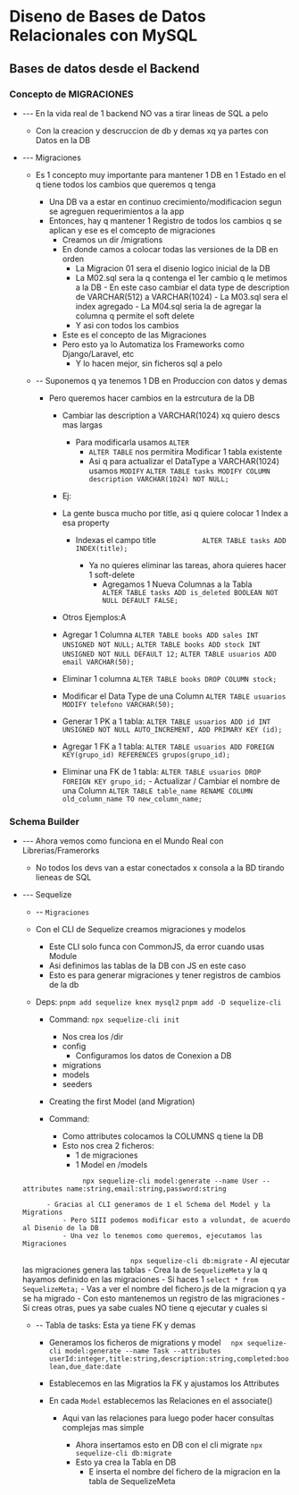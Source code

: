 # Diseno de Bases de Datos Relacionales con MySQL


## Bases de datos desde el Backend

### Concepto de MIGRACIONES
- --- En la vida real de 1 backend NO vas a tirar lineas de SQL a pelo
  - Con la creacion y descruccion de db y demas xq ya partes con Datos en la DB




- --- Migraciones
  - Es 1 concepto muy importante para mantener 1 DB en 1 Estado en el q tiene todos los cambios que queremos q tenga
	- Una DB va a estar en continuo crecimiento/modificacion segun se agreguen requerimientos a la app
  	- Entonces, hay q mantener 1 Registro de todos los cambios q se aplican y ese es el comcepto de migraciones
    	- Creamos un dir    /migrations
      	- En donde camos a colocar todas las versiones de la DB en orden
        	- La Migracion 01 sera el disenio logico inicial de la DB
        	- La M02.sql sera la q contenga el 1er cambio q le metimos a la DB
						- En este caso cambiar el data type de description de VARCHAR(512) a VARCHAR(1024)
					- La M03.sql sera el index agregado
					- La M04.sql seria la de agregar la columna q permite el soft delete
        	- Y asi con todos los cambios
		- Este es el concepto de las Migraciones
  		- Pero esto ya lo Automatiza los Frameworks como Django/Laravel, etc
    		- Y lo hacen mejor, sin ficheros sql a pelo


  - -- Suponemos q ya tenemos 1 DB en Produccion con datos y demas
  	- Pero queremos hacer cambios en la estrcutura de la DB
  		- Cambiar las    description   a VARCHAR(1024) xq quiero descs mas largas
  			- Para modificarla usamos    `ALTER`
    			- `ALTER TABLE` nos permitira Modificar 1 tabla existente
      			- Asi q para actualizar el  DataType  a   VARCHAR(1024)   usamos   `MODIFY`
        			`ALTER TABLE tasks MODIFY COLUMN description VARCHAR(1024) NOT NULL;`

		- Ej:
        - La gente busca mucho por title, asi q quiere colocar 1 Index a esa property
          - Indexas el campo  title
				`			ALTER TABLE tasks ADD INDEX(title);`

    		- Ya no quieres eliminar las tareas, ahora quieres hacer 1 soft-delete
  				- Agregamos 1 Nueva Columnas a la Tabla
				`			ALTER TABLE tasks ADD is_deleted BOOLEAN NOT NULL DEFAULT FALSE;`
		

  		- Otros Ejemplos:A
        - Agregar 1 Columna
            `ALTER TABLE books ADD sales INT UNSIGNED NOT NULL;`
            `ALTER TABLE books ADD stock INT UNSIGNED NOT NULL DEFAULT 12;`
            `ALTER TABLE usuarios ADD email VARCHAR(50);`
        - Eliminar 1 columna
            `ALTER TABLE books DROP COLUMN stock;`
        - Modificar el Data Type de una Column
            `ALTER TABLE usuarios MODIFY telefono VARCHAR(50);`
        - Generar 1 PK a 1 tabla:
            `ALTER TABLE usuarios ADD id INT UNSIGNED NOT NULL AUTO_INCREMENT, ADD PRIMARY KEY (id);`
        - Agregar 1 FK a 1 tabla:
            `ALTER TABLE usuarios ADD FOREIGN KEY(grupo_id) REFERENCES grupos(grupo_id);`
        - Eliminar una FK de 1 tabla:
            `ALTER TABLE usuarios DROP FOREIGN KEY grupo_id;`
				- Actualizar / Cambiar el nombre de una Column
            `ALTER TABLE table_name RENAME COLUMN old_column_name TO new_column_name;`











### Schema Builder
- --- Ahora vemos como funciona en el Mundo Real con Librerias/Framerorks
  - No todos los devs van a estar conectados x consola a la BD tirando lieneas de SQL
  


- --- Sequelize
	- -- `Migraciones`
  	 - Con el      CLI      de Sequelize creamos migraciones y modelos
    	 - Este CLI solo funca con  CommonJS, da error cuando usas Module
    	 - Asi definimos las tablas de la DB con JS en este caso
      	 - Esto es para generar migraciones y tener registros de cambios de la db

  	- Deps: `pnpm add sequelize knex mysql2`  `pnpm add -D sequelize-cli`
    	- Command:	 	`npx sequelize-cli init`
	 		- Nos crea los /dir
  	 		- config	
    	 		- Configuramos los datos de Conexion a DB
  	 		- migrations
  	 		- models
  	 		- seeders
		
		- Creating the first Model (and Migration)
  		- Command:
    		- Como attributes colocamos la COLUMNS q tiene la DB
      		- Esto nos crea 2 ficheros: 
        		- 1 de migraciones
        		- 1 Model en  /models

	`				npx sequelize-cli model:generate --name User --attributes name:string,email:string,password:string`

      		- Gracias al CLI generamos de 1 el Schema del Model y la Migrations
        		- Pero SIII podemos modificar esto a volundat, de acuerdo al Disenio de la DB
        		- Una vez lo tenemos como queremos, ejecutamos las Migraciones
	`							npx sequelize-cli db:migrate`
          		- Al ejecutar las migraciones genera las tablas
            		- Crea la de    `SequelizeMeta`    y la q hayamos definido en las migraciones
        					- Si haces 1    `select * from SequelizeMeta;`
          					- Vas a ver el nombre del fichero.js de la migracion q ya se ha migrado
              		- Con esto mantenemos un registro de las migraciones
                		- Si creas otras, pues ya sabe cuales NO tiene q ejecutar y cuales si


    - -- Tabla de tasks: Esta ya tiene FK y demas
      - Generamos los ficheros de migrations y model
			`  npx sequelize-cli model:generate --name Task --attributes userId:integer,title:string,description:string,completed:boolean,due_date:date`

      - Establecemos en las Migratios la FK y ajustamos los Attributes
      - En cada   `Model`   establecemos las   Relaciones    en el    associate()
        - Aqui van las relaciones para luego poder hacer consultas complejas mas simple

			- Ahora insertamos esto en DB con el cli migrate
				`npx sequelize-cli db:migrate`
  			- Esto ya crea la Tabla en DB
    			- E inserta el nombre del fichero de la migracion en la tabla de SequelizeMeta







### 

